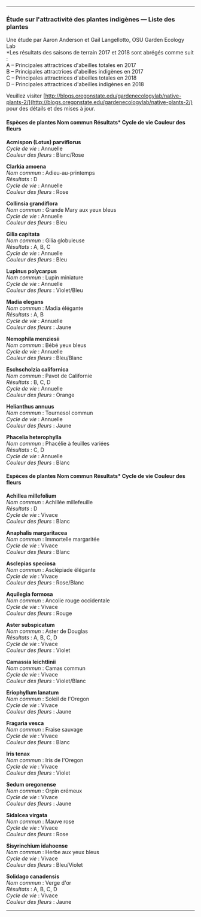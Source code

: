 ---

### Étude sur l'attractivité des plantes indigènes — Liste des plantes  
Une étude par Aaron Anderson et Gail Langellotto, OSU Garden Ecology Lab  
*Les résultats des saisons de terrain 2017 et 2018 sont abrégés comme suit :  
A – Principales attractrices d'abeilles totales en 2017  
B – Principales attractrices d'abeilles indigènes en 2017  
C – Principales attractrices d'abeilles totales en 2018  
D – Principales attractrices d'abeilles indigènes en 2018  

Veuillez visiter [http://blogs.oregonstate.edu/gardenecologylab/native-plants-2/](http://blogs.oregonstate.edu/gardenecologylab/native-plants-2/) pour des détails et des mises à jour.  

#### Espèces de plantes  Nom commun  Résultats*  Cycle de vie  Couleur des fleurs  

**Acmispon (Lotus) parviflorus**  
*Cycle de vie* : Annuelle  
*Couleur des fleurs* : Blanc/Rose  

**Clarkia amoena**  
*Nom commun* : Adieu-au-printemps  
*Résultats* : D  
*Cycle de vie* : Annuelle  
*Couleur des fleurs* : Rose  

**Collinsia grandiflora**  
*Nom commun* : Grande Mary aux yeux bleus  
*Cycle de vie* : Annuelle  
*Couleur des fleurs* : Bleu  

**Gilia capitata**  
*Nom commun* : Gilia globuleuse  
*Résultats* : A, B, C  
*Cycle de vie* : Annuelle  
*Couleur des fleurs* : Bleu  

**Lupinus polycarpus**  
*Nom commun* : Lupin miniature  
*Cycle de vie* : Annuelle  
*Couleur des fleurs* : Violet/Bleu  

**Madia elegans**  
*Nom commun* : Madia élégante  
*Résultats* : A, B  
*Cycle de vie* : Annuelle  
*Couleur des fleurs* : Jaune  

**Nemophila menziesii**  
*Nom commun* : Bébé yeux bleus  
*Cycle de vie* : Annuelle  
*Couleur des fleurs* : Bleu/Blanc  

**Eschscholzia californica**  
*Nom commun* : Pavot de Californie  
*Résultats* : B, C, D  
*Cycle de vie* : Annuelle  
*Couleur des fleurs* : Orange  

**Helianthus annuus**  
*Nom commun* : Tournesol commun  
*Cycle de vie* : Annuelle  
*Couleur des fleurs* : Jaune  

**Phacelia heterophylla**  
*Nom commun* : Phacélie à feuilles variées  
*Résultats* : C, D  
*Cycle de vie* : Annuelle  
*Couleur des fleurs* : Blanc  

#### Espèces de plantes  Nom commun  Résultats*  Cycle de vie  Couleur des fleurs  

**Achillea millefolium**  
*Nom commun* : Achillée millefeuille  
*Résultats* : D  
*Cycle de vie* : Vivace  
*Couleur des fleurs* : Blanc  

**Anaphalis margaritacea**  
*Nom commun* : Immortelle margaritée  
*Cycle de vie* : Vivace  
*Couleur des fleurs* : Blanc  

**Asclepias speciosa**  
*Nom commun* : Asclépiade élégante  
*Cycle de vie* : Vivace  
*Couleur des fleurs* : Rose/Blanc  

**Aquilegia formosa**  
*Nom commun* : Ancolie rouge occidentale  
*Cycle de vie* : Vivace  
*Couleur des fleurs* : Rouge  

**Aster subspicatum**  
*Nom commun* : Aster de Douglas  
*Résultats* : A, B, C, D  
*Cycle de vie* : Vivace  
*Couleur des fleurs* : Violet  

**Camassia leichtlinii**  
*Nom commun* : Camas commun  
*Cycle de vie* : Vivace  
*Couleur des fleurs* : Violet/Blanc  

**Eriophyllum lanatum**  
*Nom commun* : Soleil de l'Oregon  
*Cycle de vie* : Vivace  
*Couleur des fleurs* : Jaune  

**Fragaria vesca**  
*Nom commun* : Fraise sauvage  
*Cycle de vie* : Vivace  
*Couleur des fleurs* : Blanc  

**Iris tenax**  
*Nom commun* : Iris de l'Oregon  
*Cycle de vie* : Vivace  
*Couleur des fleurs* : Violet  

**Sedum oregonense**  
*Nom commun* : Orpin crémeux  
*Cycle de vie* : Vivace  
*Couleur des fleurs* : Jaune  

**Sidalcea virgata**  
*Nom commun* : Mauve rose  
*Cycle de vie* : Vivace  
*Couleur des fleurs* : Rose  

**Sisyrinchium idahoense**  
*Nom commun* : Herbe aux yeux bleus  
*Cycle de vie* : Vivace  
*Couleur des fleurs* : Bleu/Violet  

**Solidago canadensis**  
*Nom commun* : Verge d'or  
*Résultats* : A, B, C, D  
*Cycle de vie* : Vivace  
*Couleur des fleurs* : Jaune  

---